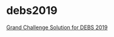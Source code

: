 # debs2019
[Grand Challenge Solution for DEBS 2019](http://www.debs2019.org/Calls/Call_for_Grand_Challenge_Solutions.html)


